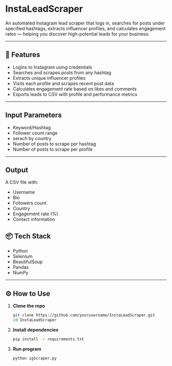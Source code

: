 # InstaLeadScraper

An automated Instagram lead scraper that logs in, searches for posts under specified hashtags, extracts influencer profiles, and calculates engagement rates — helping you discover high-potential leads for your business.

---

## 🚀 Features

- Logins to Instagram using credentials 
- Searches and scrapes posts from any hashtag
- Extracts unique influencer profiles
- Visits each profile and scrapes recent post data
- Calculates engagement rate based on likes and comments
- Exports leads to CSV with profile and performance metrics

---

## Input Parameters

- Keyword/Hashtag
- Follower count range
- serach by country
- Number of posts to scrape per hashtag
- Number of posts to scrape per profile

---

## Output
A CSV file with:
- Username
- Bio
- Followers count
- Country
- Engagement rate (%)
- Contact information

## 📦 Tech Stack

- Python
- Selenium
- BeautifulSoup
- Pandas
- NumPy

---

## ⚙️ How to Use

1. **Clone the repo**
   ```bash
   git clone https://github.com/yourusername/InstaLeadScraper.git
   cd InstaLeadScraper
2. **Install dependencies**
   ```bash
   pip install -r requirements.txt
3. **Run program**
   ```bash
   python igScraper.py
